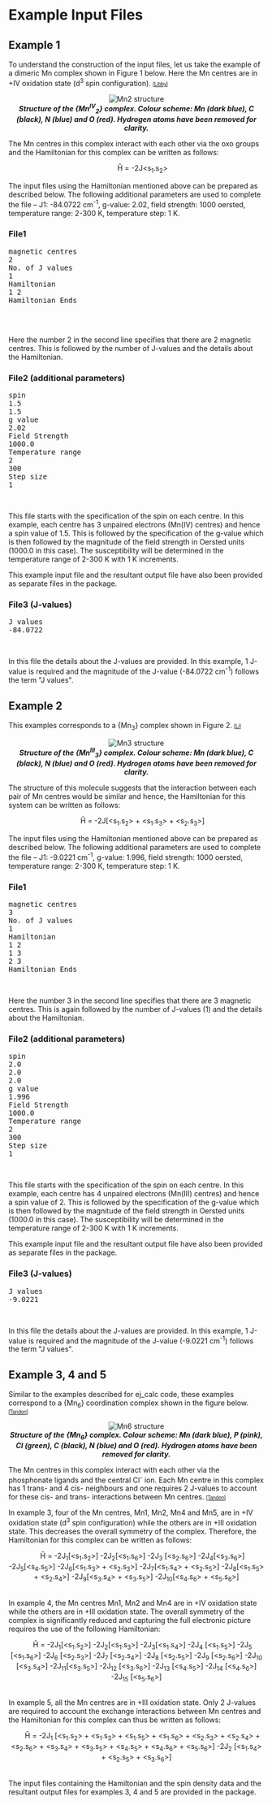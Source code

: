 <html><head></head><body>
<h1>Example Input Files</h1>

<h2>Example 1</h2>
<p>To understand the construction of the input files, let us take the example of a dimeric Mn complex shown in Figure 1 below.
Here the Mn centres are in +IV oxidation state (d<sup>3</sup> spin configuration).
<font face="Arial, Helvetica, sans-serif" size="-2">[<a href="refs.htm#Libby" class="showTip Libby">Libby</a>]</font></p>

<p align="center"><img src="img/mn2.jpg" alt="Mn2 structure"><br /><b><i>Structure of the {Mn<sup>IV</sup><sub>2</sub>} complex. Colour scheme: Mn (dark blue), C (black), 
N (blue) and O (red). Hydrogen atoms have been removed for clarity.</i></b></p> 
<p>The Mn centres in this complex interact with each other via the oxo groups and the Hamiltonian for this complex can be written as follows:</p>
<center> <font face="Courier New, Courier, monospace" size="-2">&nbsp;&nbsp;&nbsp;&nbsp;</font>H&#770 = -2J&lt;s<sub>1</sub>.s<sub>2</sub>&gt; </center>

<p>The input files using the Hamiltonian mentioned above can be prepared as described below. The following additional parameters are used to complete the file
 – J1: -84.0722 cm<sup>-1</sup>, g-value: 2.02, field strength: 1000 oersted, temperature range: 2-300 K, temperature step: 1 K. </p>
 <h3> File1</h3>
 <pre>
magnetic centres
2
No. of J values
1
Hamiltonian
1 2
Hamiltonian Ends
 </pre>
<br>

<p>Here the number 2 in the second line specifies that there are 2 magnetic centres. This is followed by the number of J-values and  
the details about the Hamiltonian. 

<h3> File2 (additional parameters)</h3>
<pre>
spin
1.5
1.5
g value
2.02
Field Strength
1000.0
Temperature range
2
300
Step size
1
</pre>
<br>

<p>This file starts with the specification of 
the spin on each centre. In this example, each centre has 3 unpaired electrons (Mn(IV) centres) and hence a spin value of 1.5. 
This is followed by the specification of the g-value 
which is then followed by the magnitude of the field strength in Oersted units (1000.0 in this case). The susceptibility will
be determined in the temperature range of 2-300 K with 1 K increments.</p>
<p>This example input file and the resultant output file have also been provided as separate files in the package. </p>

<h3> File3 (J-values)</h3>
<pre>
J values
-84.0722
</pre>
<br>
<p>In this file the details about the J-values are provided. In this example, 1 J-value is required and the magnitude of the J-value (-84.0722 cm<sup>-1</sup>) follows the term "J values".</p>



<h2>Example 2</h2>
This examples corresponds to a {Mn<sub>3</sub>} complex shown in Figure 2.
<font face="Arial, Helvetica, sans-serif" size="-2">[<a href="refs.htm#Li" class="showTip Li">Li</a>]</font>  </p>

<p align="center"><img src="img/mn3.jpg" alt="Mn3 structure"><br /><b><i>Structure of the {Mn<sup>III</sup><sub>3</sub>} complex. Colour scheme: 
Mn (dark blue), C (black), N (blue) and O (red). Hydrogen atoms have been removed for clarity.</i></b></p> 

<p>The structure of this molecule suggests that the interaction between each pair of Mn centres would be similar and hence, the Hamiltonian 
for this system can be written as follows:</p>
<center> <font face="Courier New, Courier, monospace" size="-2">&nbsp;&nbsp;&nbsp;&nbsp;</font>H&#770 = -2J[&lt;s<sub>1</sub>.s<sub>2</sub>&gt; + 
&lt;s<sub>1</sub>.s<sub>3</sub>&gt; + &lt;s<sub>2</sub>.s<sub>3</sub>&gt;] </center>
<p>The input files using the Hamiltonian mentioned above can be prepared as described below. The following additional parameters are used to complete the file
 – J1: -9.0221 cm<sup>-1</sup>, g-value: 1.996, field strength: 1000 oersted, temperature range: 2-300 K, temperature step: 1 K. </p>

<h3> File1</h3>
<pre>
magnetic centres
3
No. of J values
1
Hamiltonian
1 2
1 3
2 3
Hamiltonian Ends
</pre>
<br>


<p>Here the number 3 in the second line specifies that there are 3 magnetic centres. This is again followed by the number of J-values (1) and  
the details about the Hamiltonian. 


<h3> File2 (additional parameters)</h3>
<pre>
spin
2.0
2.0
2.0
g value
1.996
Field Strength
1000.0
Temperature range
2
300
Step size
1
</pre>
<br>

<p>This file starts with the specification of 
the spin on each centre. In this example, each centre has 4 unpaired electrons (Mn(III) centres) and hence a spin value of 2. 
This is followed by the specification of the g-value 
which is then followed by the magnitude of the field strength in Oersted units (1000.0 in this case). The susceptibility will
be determined in the temperature range of 2-300 K with 1 K increments.</p>
<p>This example input file and the resultant output file have also been provided as separate files in the package. </p>

<h3> File3 (J-values)</h3>
<pre>
J values
-9.0221
</pre>
<br>

<p>In this file the details about the J-values are provided. In this example, 1 J-value is required and the magnitude of the J-value (-9.0221 cm<sup>-1</sup>) follows the term "J values".</p>


<h2>Example 3, 4 and 5</h2>
<p>Similar to the examples described for ej_calc code, these examples correspond to a {Mn<sub>6</sub>} coordination complex shown in the figure below.
<font face="Arial, Helvetica, sans-serif" size="-2">[<a href="refs.htm#Tandon" class="showTip Tandon">Tandon</a>]</font>  </p>

<p align="center"><img src="img/mn6.jpg" alt="Mn6 structure"><br /><b><i>Structure of the {Mn<sub>6</sub>} complex. Colour scheme: Mn (dark blue), P (pink), Cl (green), C (black), 
N (blue) and O (red). Hydrogen atoms have been removed for clarity.</i></b></p>
 
<p>The Mn centres in this complex interact with each other via the phosphonate ligands and the central Cl<sup>-</sup> ion. 
Each Mn centre in this complex has 1 trans- and 4 cis- neighbours and one requires 2 J-values to account for these cis- and trans- interactions between Mn centres.
<font face="Arial, Helvetica, sans-serif" size="-2">[<a href="refs.htm#Tandon" class="showTip Tandon">Tandon</a>]</font>   </p>

<p>In example 3, four of the Mn centres, Mn1, Mn2, Mn4 and Mn5, are in +IV oxidation state (d<sup>3</sup> spin configuration) while the others are in +III oxidation state. 
This decreases the overall symmetry of the complex. Therefore, the Hamiltonian for this complex can be written as follows:</p>
<center> <font face="Courier New, Courier, monospace" size="-2">&nbsp;&nbsp;&nbsp;&nbsp;</font>H&#770 = -2J<sub>1</sub>[&lt;s<sub>1</sub>.s<sub>2</sub>&gt;]
-2J<sub>2</sub>[&lt;s<sub>1</sub>.s<sub>6</sub>&gt;] -2J<sub>3</sub> [&lt;s<sub>2</sub>.s<sub>6</sub>&gt;]	
-2J<sub>4</sub>[&lt;s<sub>3</sub>.s<sub>6</sub>&gt;] -2J<sub>5</sub>[&lt;s<sub>4</sub>.s<sub>5</sub>&gt;] -2J<sub>6</sub>[&lt;s<sub>1</sub>.s<sub>3</sub>&gt; + 
&lt;s<sub>2</sub>.s<sub>3</sub>&gt;] -2J<sub>7</sub>[&lt;s<sub>1</sub>.s<sub>4</sub>&gt; + 	&lt;s<sub>2</sub>.s<sub>5</sub>&gt;]
-2J<sub>8</sub>[&lt;s<sub>1</sub>.s<sub>5</sub>&gt; + &lt;s<sub>2</sub>.s<sub>4</sub>&gt;] -2J<sub>9</sub>[&lt;s<sub>3</sub>.s<sub>4</sub>&gt;
 + &lt;s<sub>3</sub>.s<sub>5</sub>&gt;] -2J<sub>10</sub>[&lt;s<sub>4</sub>.s<sub>6</sub>&gt; + &lt;s<sub>5</sub>.s<sub>6</sub>&gt;] </center>
<br>

<p>In example 4, the Mn centres Mn1, Mn2 and Mn4 are in +IV oxidation state while the others are in +III oxidation state. The overall symmetry 
of the complex is significantly reduced and capturing the full electronic picture requires the use of the following Hamiltonian:</p>
<center> <font face="Courier New, Courier, monospace" size="-2">&nbsp;&nbsp;&nbsp;&nbsp;</font>H&#770 = -2J<sub>1</sub>[&lt;s<sub>1</sub>.s<sub>2</sub>&gt;]
-2J<sub>2</sub>[&lt;s<sub>1</sub>.s<sub>3</sub>&gt;] -2J<sub>3</sub>[&lt;s<sub>1</sub>.s<sub>4</sub>&gt;] -2J<sub>4</sub> [&lt;s<sub>1</sub>.s<sub>5</sub>&gt;]
-2J<sub>5</sub> [&lt;s<sub>1</sub>.s<sub>6</sub>&gt;] -2J<sub>6</sub> [&lt;s<sub>2</sub>.s<sub>3</sub>&gt;] -2J<sub>7</sub> [&lt;s<sub>2</sub>.s<sub>4</sub>&gt;]
-2J<sub>8</sub> [&lt;s<sub>2</sub>.s<sub>5</sub>&gt;] -2J<sub>9</sub> [&lt;s<sub>2</sub>.s<sub>6</sub>&gt;] -2J<sub>10</sub> [&lt;s<sub>3</sub>.s<sub>4</sub>&gt;]
-2J<sub>11</sub>[&lt;s<sub>3</sub>.s<sub>5</sub>&gt;] -2J<sub>12</sub> [&lt;s<sub>3</sub>.s<sub>6</sub>&gt;] -2J<sub>13</sub> [&lt;s<sub>4</sub>.s<sub>5</sub>&gt;] 
-2J<sub>14</sub> [&lt;s<sub>4</sub>.s<sub>6</sub>&gt;] -2J<sub>15</sub> [&lt;s<sub>5</sub>.s<sub>6</sub>&gt;]</center>
<br>


	
<p> In example 5, all the Mn centres are in +III oxidation state. Only 2 J-values are required to account the exchange interactions between Mn centres
and the Hamiltonian for this complex can thus be written as follows:</p>
<center> <font face="Courier New, Courier, monospace" size="-2">&nbsp;&nbsp;&nbsp;&nbsp;</font>H&#770 = -2J<sub>1</sub> [&lt;s<sub>1</sub>.s<sub>2</sub>&gt; + 	
&lt;s<sub>1</sub>.s<sub>3</sub>&gt; + &lt;s<sub>1</sub>.s<sub>5</sub>&gt; + &lt;s<sub>1</sub>.s<sub>6</sub>&gt; + &lt;s<sub>2</sub>.s<sub>3</sub>&gt; + 
&lt;s<sub>2</sub>.s<sub>4</sub>&gt; + &lt;s<sub>2</sub>.s<sub>6</sub>&gt; + &lt;s<sub>3</sub>.s<sub>4</sub>&gt; + &lt;s<sub>3</sub>.s<sub>5</sub>&gt;
 + &lt;s<sub>4</sub>.s<sub>5</sub>&gt; + &lt;s<sub>4</sub>.s<sub>6</sub>&gt; + &lt;s<sub>5</sub>.s<sub>6</sub>&gt;] -2J<sub>2</sub> [&lt;s<sub>1</sub>.s<sub>4</sub>&gt; + 	
&lt;s<sub>2</sub>.s<sub>5</sub>&gt; + &lt;s<sub>3</sub>.s<sub>6</sub>&gt;]</center>
<br>

The input files containing the Hamiltonian and the spin density data and the resultant output files for examples 3, 4 and 5 are provided in the package.



<p></p>




    
</body></html>
